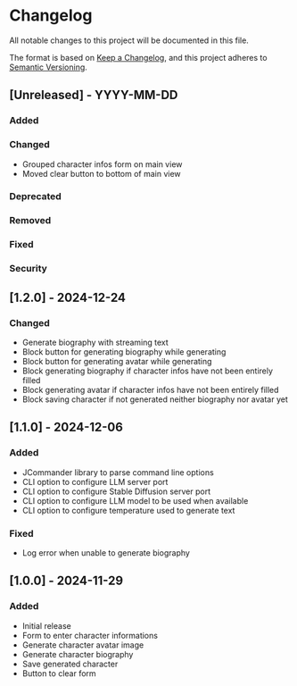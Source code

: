 # Changelog

All notable changes to this project will be documented in this file.

The format is based on [Keep a Changelog](https://keepachangelog.com/en/1.1.0/),
and this project adheres to [Semantic Versioning](https://semver.org/spec/v2.0.0.html).

## [Unreleased] - YYYY-MM-DD

### Added

### Changed

- Grouped character infos form on main view
- Moved clear button to bottom of main view

### Deprecated

### Removed

### Fixed

### Security


## [1.2.0] - 2024-12-24

### Changed

- Generate biography with streaming text
- Block button for generating biography while generating
- Block button for generating avatar while generating
- Block generating biography if character infos have not been entirely filled
- Block generating avatar if character infos have not been entirely filled
- Block saving character if not generated neither biography nor avatar yet


## [1.1.0] - 2024-12-06

### Added

- JCommander library to parse command line options
- CLI option to configure LLM server port
- CLI option to configure Stable Diffusion server port
- CLI option to configure LLM model to be used when available
- CLI option to configure temperature used to generate text

### Fixed

- Log error when unable to generate biography


## [1.0.0] - 2024-11-29

### Added

- Initial release
- Form to enter character informations
- Generate character avatar image
- Generate character biography
- Save generated character
- Button to clear form
